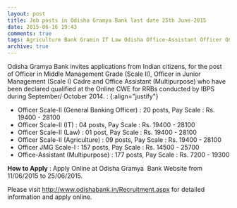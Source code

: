 ```yaml
---
layout: post
title: Job posts in Odisha Gramya Bank last date 25th June-2015
date: 2015-06-16 19:43
comments: true
tags: Agriculture Bank Gramin IT Law Odisha Office-Assistant Officer Online
archive: true
---
```

Odisha Gramya Bank invites applications from Indian citizens, for the post of Officer in Middle Management Grade (Scale II), Officer in Junior Management (Scale I) Cadre and Office Assistant (Multipurpose) who have been declared qualified at the Online CWE for RRBs conducted by IBPS during September/ October 2014. : 
{:align="justify"}

- Officer Scale-II (General Banking Officer) : 20 posts, Pay Scale : Rs. 19400 - 28100 
- Officer Scale-II (IT) : 04 posts, Pay Scale : Rs. 19400 - 28100
- Officer Scale-II (Law) : 01 post, Pay Scale : Rs. 19400 - 28100
- Officer Scale-II (Agriculture) : 09 posts, Pay Scale : Rs. 19400 - 28100 
- Officer JMG Scale-I : 157 posts, Pay Scale : Rs. 14500 - 25700
- Office-Assistant (Multipurpose) : 177 posts, Pay Scale : Rs. 7200 - 19300

**How to Apply** : Apply Online at Odisha Gramya  Bank Website from 11/06/2015 to 25/06/2015.

Please visit <http://www.odishabank.in/Recruitment.aspx> for detailed information and apply online.